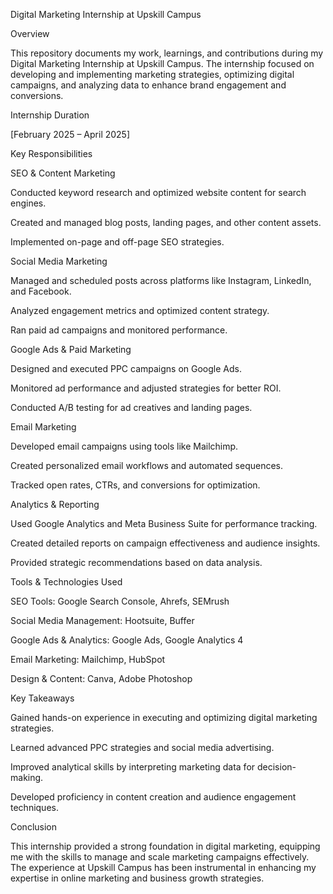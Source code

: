 Digital Marketing Internship at Upskill Campus

Overview

This repository documents my work, learnings, and contributions during my Digital Marketing Internship at Upskill Campus. The internship focused on developing and implementing marketing strategies, optimizing digital campaigns, and analyzing data to enhance brand engagement and conversions.

Internship Duration

[February 2025 – April 2025]

Key Responsibilities

SEO & Content Marketing

Conducted keyword research and optimized website content for search engines.

Created and managed blog posts, landing pages, and other content assets.

Implemented on-page and off-page SEO strategies.


Social Media Marketing

Managed and scheduled posts across platforms like Instagram, LinkedIn, and Facebook.

Analyzed engagement metrics and optimized content strategy.

Ran paid ad campaigns and monitored performance.


Google Ads & Paid Marketing

Designed and executed PPC campaigns on Google Ads.

Monitored ad performance and adjusted strategies for better ROI.

Conducted A/B testing for ad creatives and landing pages.


Email Marketing

Developed email campaigns using tools like Mailchimp.

Created personalized email workflows and automated sequences.

Tracked open rates, CTRs, and conversions for optimization.


Analytics & Reporting

Used Google Analytics and Meta Business Suite for performance tracking.

Created detailed reports on campaign effectiveness and audience insights.

Provided strategic recommendations based on data analysis.



Tools & Technologies Used

SEO Tools: Google Search Console, Ahrefs, SEMrush

Social Media Management: Hootsuite, Buffer

Google Ads & Analytics: Google Ads, Google Analytics 4

Email Marketing: Mailchimp, HubSpot

Design & Content: Canva, Adobe Photoshop


Key Takeaways

Gained hands-on experience in executing and optimizing digital marketing strategies.

Learned advanced PPC strategies and social media advertising.

Improved analytical skills by interpreting marketing data for decision-making.

Developed proficiency in content creation and audience engagement techniques.


Conclusion

This internship provided a strong foundation in digital marketing, equipping me with the skills to manage and scale marketing campaigns effectively. The experience at Upskill Campus has been instrumental in enhancing my expertise in online marketing and business growth strategies.
